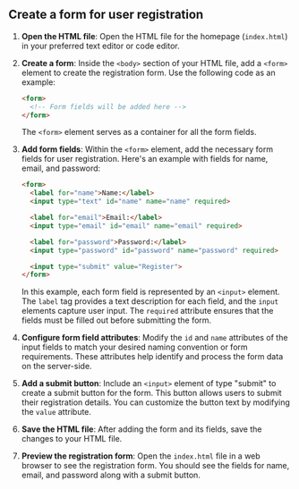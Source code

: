 

## Create a form for user registration

1. **Open the HTML file**: Open the HTML file for the homepage (`index.html`) in your preferred text editor or code editor.

2. **Create a form**: Inside the `<body>` section of your HTML file, add a `<form>` element to create the registration form. Use the following code as an example:

   ```html
   <form>
     <!-- Form fields will be added here -->
   </form>
   ```

   The `<form>` element serves as a container for all the form fields.

3. **Add form fields**: Within the `<form>` element, add the necessary form fields for user registration. Here's an example with fields for name, email, and password:

   ```html
   <form>
     <label for="name">Name:</label>
     <input type="text" id="name" name="name" required>

     <label for="email">Email:</label>
     <input type="email" id="email" name="email" required>

     <label for="password">Password:</label>
     <input type="password" id="password" name="password" required>

     <input type="submit" value="Register">
   </form>
   ```

   In this example, each form field is represented by an `<input>` element. The `label` tag provides a text description for each field, and the `input` elements capture user input. The `required` attribute ensures that the fields must be filled out before submitting the form.

4. **Configure form field attributes**: Modify the `id` and `name` attributes of the input fields to match your desired naming convention or form requirements. These attributes help identify and process the form data on the server-side.

5. **Add a submit button**: Include an `<input>` element of type "submit" to create a submit button for the form. This button allows users to submit their registration details. You can customize the button text by modifying the `value` attribute.

6. **Save the HTML file**: After adding the form and its fields, save the changes to your HTML file.

7. **Preview the registration form**: Open the `index.html` file in a web browser to see the registration form. You should see the fields for name, email, and password along with a submit button.
